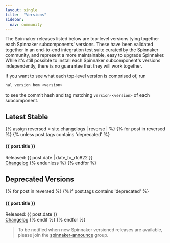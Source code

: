 ```yaml
---
layout: single
title:  "Versions"
sidebar:
  nav: community
---
```


The Spinnaker releases listed below are top-level versions tying together each
Spinnaker subcomponents' versions. These have been validated together in an 
end-to-end integration test suite curated by the Spinnaker community, and
represent a more maintainable, easy to upgrade Spinnaker. While 
it's still possible to install each Spinnaker subcomponent's versions 
independently, there is no guarantee that they will work together.

If you want to see what each top-level version is comprised of, run 

```bash
hal version bom <version>
```

to see the commit hash and tag matching `version-<version>` of each
subcomponent.

## Latest Stable
{% assign reversed = site.changelogs | reverse |  %}
{% for post in reversed %}
  {% unless post.tags contains 'deprecated' %}
#### {{ post.title }}  
Released: {{ post.date | date_to_rfc822 }}  
<a href="{{ post.url }}">Changelog</a>
  {% endunless %}
{% endfor %}

## Deprecated Versions
{% for post in reversed %}
  {% if post.tags contains 'deprecated' %}
#### {{ post.title }}  
Released: {{ post.date }}  
<a href="{{ post.url }}">Changelog</a>
  {% endif %}
{% endfor %}

> To be notified when new Spinnaker versioned releases are available, please join the
[spinnaker-announce](https://groups.google.com/forum/#!forum/spinnaker-announce) group.
